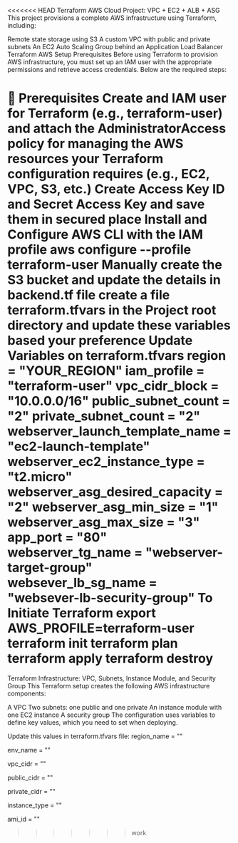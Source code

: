 <<<<<<< HEAD
Terraform AWS Cloud Project: VPC + EC2 + ALB + ASG
This project provisions a complete AWS infrastructure using Terraform, including:

Remote state storage using S3
A custom VPC with public and private subnets
An EC2 Auto Scaling Group behind an Application Load Balancer
Terraform AWS Setup Prerequisites
Before using Terraform to provision AWS infrastructure, you must set up an IAM user with the appropriate permissions and retrieve access credentials. Below are the required steps:

🚀 Prerequisites
Create and IAM user for Terraform (e.g., terraform-user) and attach the AdministratorAccess policy for managing the AWS resources your Terraform configuration requires (e.g., EC2, VPC, S3, etc.)
Create Access Key ID and Secret Access Key and save them in secured place
Install and Configure AWS CLI with the IAM profile
aws configure --profile terraform-user
Manually create the S3 bucket and update the details in backend.tf file
create a file terraform.tfvars in the Project root directory and update these variables based your preference
Update Variables on terraform.tfvars
region                         = "YOUR_REGION"
iam_profile                    = "terraform-user"
vpc_cidr_block                 = "10.0.0.0/16"
public_subnet_count            = "2"
private_subnet_count           = "2"
webserver_launch_template_name = "ec2-launch-template"
webserver_ec2_instance_type    = "t2.micro"
webserver_asg_desired_capacity = "2"
webserver_asg_min_size         = "1"
webserver_asg_max_size         = "3"
app_port                       = "80"
webserver_tg_name              = "webserver-target-group"
websever_lb_sg_name            = "websever-lb-security-group"
To Initiate Terraform
export AWS_PROFILE=terraform-user
terraform init
terraform plan
terraform apply
terraform destroy
=======
Terraform Infrastructure: VPC, Subnets, Instance Module, and Security Group
This Terraform setup creates the following AWS infrastructure components:

A VPC
Two subnets: one public and one private
An instance module with one EC2 instance
A security group
The configuration uses variables to define key values, which you need to set when deploying.

Update this values in terraform.tfvars file:
region_name = ""

env_name = ""

vpc_cidr = ""

public_cidr = ""

private_cidr = ""

instance_type = ""

ami_id = ""
>>>>>>> work
